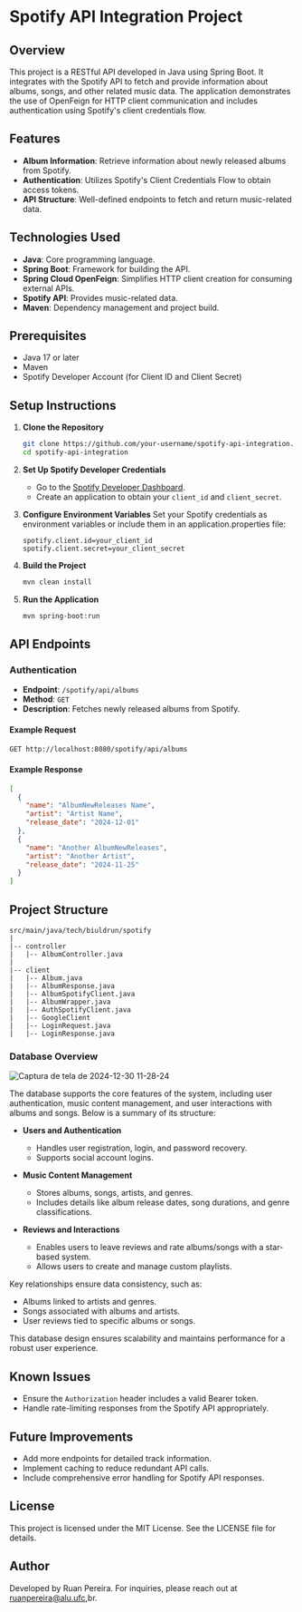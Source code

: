 # Spotify API Integration Project

## Overview

This project is a RESTful API developed in Java using Spring Boot. It integrates with the Spotify API to fetch and provide information about albums, songs, and other related music data. The application demonstrates the use of OpenFeign for HTTP client communication and includes authentication using Spotify's client credentials flow.

## Features

- **Album Information**: Retrieve information about newly released albums from Spotify.
- **Authentication**: Utilizes Spotify's Client Credentials Flow to obtain access tokens.
- **API Structure**: Well-defined endpoints to fetch and return music-related data.

## Technologies Used

- **Java**: Core programming language.
- **Spring Boot**: Framework for building the API.
- **Spring Cloud OpenFeign**: Simplifies HTTP client creation for consuming external APIs.
- **Spotify API**: Provides music-related data.
- **Maven**: Dependency management and project build.

## Prerequisites

- Java 17 or later
- Maven
- Spotify Developer Account (for Client ID and Client Secret)

## Setup Instructions

1. **Clone the Repository**

   ```bash
   git clone https://github.com/your-username/spotify-api-integration.git
   cd spotify-api-integration
   ```

2. **Set Up Spotify Developer Credentials**

    - Go to the [Spotify Developer Dashboard](https://developer.spotify.com/dashboard/).
    - Create an application to obtain your `client_id` and `client_secret`.

3. **Configure Environment Variables**
   Set your Spotify credentials as environment variables or include them in an application.properties file:

   ```properties
   spotify.client.id=your_client_id
   spotify.client.secret=your_client_secret
   ```

4. **Build the Project**

   ```bash
   mvn clean install
   ```

5. **Run the Application**

   ```bash
   mvn spring-boot:run
   ```

## API Endpoints

### Authentication

- **Endpoint**: `/spotify/api/albums`
- **Method**: `GET`
- **Description**: Fetches newly released albums from Spotify.

#### Example Request

```bash
GET http://localhost:8080/spotify/api/albums
```

#### Example Response

```json
[
  {
    "name": "AlbumNewReleases Name",
    "artist": "Artist Name",
    "release_date": "2024-12-01"
  },
  {
    "name": "Another AlbumNewReleases",
    "artist": "Another Artist",
    "release_date": "2024-11-25"
  }
]
```

## Project Structure

```
src/main/java/tech/biuldrun/spotify
|
|-- controller
|   |-- AlbumController.java      
|
|-- client
|   |-- Album.java    
|   |-- AlbumResponse.java    
|   |-- AlbumSpotifyClient.java         
|   |-- AlbumWrapper.java    
|   |-- AuthSpotifyClient.java   
|   |-- GoogleClient
|   |-- LoginRequest.java       
|   |-- LoginResponse.java       

```


### Database Overview  


![Captura de tela de 2024-12-30 11-28-24](https://github.com/user-attachments/assets/e7b9d739-fb5b-4b02-a6d5-2feb61664e6b)

The database supports the core features of the system, including user authentication, music content management, and user interactions with albums and songs. Below is a summary of its structure:  

- **Users and Authentication**  
  - Handles user registration, login, and password recovery.  
  - Supports social account logins.  

- **Music Content Management**  
  - Stores albums, songs, artists, and genres.  
  - Includes details like album release dates, song durations, and genre classifications.  

- **Reviews and Interactions**  
  - Enables users to leave reviews and rate albums/songs with a star-based system.  
  - Allows users to create and manage custom playlists.  

Key relationships ensure data consistency, such as:  
- Albums linked to artists and genres.  
- Songs associated with albums and artists.  
- User reviews tied to specific albums or songs.  

This database design ensures scalability and maintains performance for a robust user experience.  


## Known Issues

- Ensure the `Authorization` header includes a valid Bearer token.
- Handle rate-limiting responses from the Spotify API appropriately.

## Future Improvements

- Add more endpoints for detailed track information.
- Implement caching to reduce redundant API calls.
- Include comprehensive error handling for Spotify API responses.

## License

This project is licensed under the MIT License. See the LICENSE file for details.

## Author

Developed by Ruan Pereira. For inquiries, please reach out at ruanpereira@alu.ufc,br.

